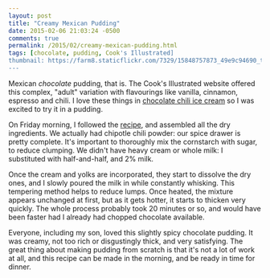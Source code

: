 ```yaml
---
layout: post
title: "Creamy Mexican Pudding"
date: 2015-02-06 21:03:24 -0500
comments: true
permalink: /2015/02/creamy-mexican-pudding.html
tags: [chocolate, pudding, Cook's Illustrated]
thumbnail: https://farm8.staticflickr.com/7329/15848757873_49e9c94690_t.jpg
---
```


Mexican *chocolate* pudding, that is. The Cook's Illustrated website
offered this complex, "adult" variation with flavourings like
vanilla, cinnamon, espresso and chili. I love these things
in [chocolate chili ice cream](/2007/06/chocolate-chili-ice-cream.html)
so I was excited to try it in a pudding.

On Friday morning, I followed the
[recipe](http://recipetools.gotdns.com/johnsmags/mags/CI/112/CI-112.html#Creamy_Mexican_Pudding),
and assembled all the dry ingredients. We actually had chipotle
chili powder: our spice drawer is pretty complete. It's important
to thoroughly mix the cornstarch with sugar, to reduce clumping.
We didn't have heavy cream or whole milk: I substituted with
half-and-half, and 2% milk.

Once the cream and yolks are incorporated, they start to dissolve
the dry ones, and I slowly poured the milk in while constantly whisking.
This tempering method helps to reduce lumps. Once heated, the mixture
appears unchanged at first, but as it gets hotter, it starts to thicken
very quickly. The whole process probably took 20 minutes or so,
and would have been faster had I already had chopped chocolate
available.

Everyone, including my son, loved this slightly spicy chocolate
pudding. It was creamy, not too rich or disgustingly thick, and very
satisfying. The great thing about making pudding from scratch is
that it's not a lot of work at all, and this recipe can be made 
in the morning, and be ready in time for dinner.

